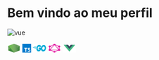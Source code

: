 # Bem vindo ao meu perfil

<div>
<img height="180em" alt="vue" src="https://github-readme-stats.vercel.app/api?username=kaduhod&show_icons=true&theme=dark">
</div>
  
<div style="display: inline-block"><br>
 <img height="20" width="30" alt="nodejs" src="https://raw.githubusercontent.com/github/explore/80688e429a7d4ef2fca1e82350fe8e3517d3494d/topics/nodejs/nodejs.png">  <img height="20" alt="typescript" src="https://raw.githubusercontent.com/github/explore/80688e429a7d4ef2fca1e82350fe8e3517d3494d/topics/typescript/typescript.png">
  <img height="20" width="30" alt="nodejs" src="go.png">
  <img height="20" width="30" alt="golang" src="https://raw.githubusercontent.com/github/explore/5c058a388828bb5fde0bcafd4bc867b5bb3f26f3/topics/graphql/graphql.png">
  <img height="20" width="30" alt="vue" src="vue.png">
</div>




